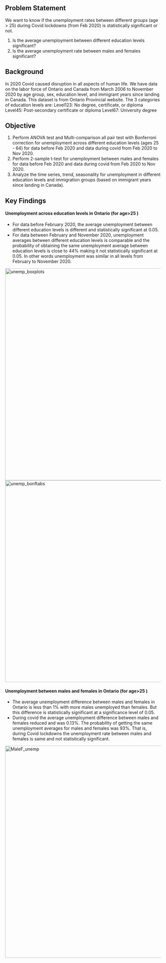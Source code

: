 ## Problem Statement
We want to know if the unemployment rates between different groups (age > 25) during Covid lockdowns (from Feb 2020) is statistically significant or not.
1. Is the average unemployment between different education levels significant?
2. Is the average unemployment rate between males and females significant?

## Background
In 2020 Covid caused disruption in all aspects of human life.
We have data on the labor force of Ontario and Canada from March 2006 to November 2020 by age group, sex, education level, and immigrant years since landing in Canada.
This dataset is from Ontario Provincial website.
The 3 categories of education levels are:
    Level123: No degree, certificate, or diploma
    Level45: Post-secondary certificate or diploma
    Level67: University degree

## Objective
1. Perform ANOVA test and Multi-comparison all pair test with Bonferroni correction for unemployment across different education levels (ages 25 - 64) for data before Feb 2020 and data during covid from Feb 2020 to Nov 2020.
2. Perform 2-sample t-test for unemployment between males and females for data before Feb 2020 and data during covid from Feb 2020 to Nov 2020.
3. Analyze the time series, trend, seasonality for unemployment in different education levels and immigration groups (based on immigrant years since landing in Canada).

## Key Findings
#### Unemployment across education levels in Ontario (for age>25 )
- For data before February 2020, the average unemployment between different education levels is different and statistically significant at 0.05.
- For data between February and November 2020, unemployment averages between different education levels is comparable and the probability of obtaining the same unemployment average between education levels is close to 44% making it not statistically significant at 0.05. In other words unemployment was similar in all levels from February to November 2020.
<img width="683" alt="unemp_boxplots" src="https://user-images.githubusercontent.com/58715002/186265532-607ac6d7-2c5b-45bc-b5be-082c2dba101b.png">
<img width="650" alt="unemp_bonftabs" src="https://user-images.githubusercontent.com/58715002/186266595-1c7fbc3e-4edb-4aa4-bf1a-951345d63079.png">
                                                                                                                                    
#### Unemployment between males and females in Ontario (for age>25 )
- The average unemployment difference between males and females in Ontario is less than 1% with more males unemployed than females. But this difference is statistically significant at a significance level of 0.05.
- During covid the average unemployment difference between males and females reduced and was 0.13%. The probability of getting the same unemployment averages for males and females was 93%. That is, during Covid lockdowns the unemployment rate between males and females is same and not statistically significant.
<img width="683" alt="MaleF_unemp" src="https://user-images.githubusercontent.com/58715002/186394251-050d96a0-70d5-4e08-b069-26c5f8ce8477.png">

